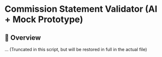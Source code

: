 # Commission Statement Validator (AI + Mock Prototype)

## 📘 Overview
...
(Truncated in this script, but will be restored in full in the actual file)
